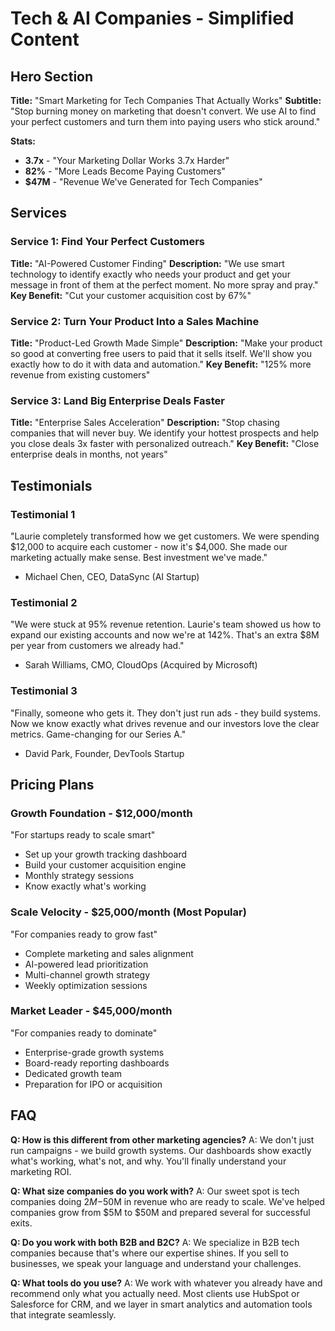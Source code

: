 # Tech & AI Companies - Simplified Content

## Hero Section
**Title:** "Smart Marketing for Tech Companies That Actually Works"
**Subtitle:** "Stop burning money on marketing that doesn't convert. We use AI to find your perfect customers and turn them into paying users who stick around."

**Stats:**
- **3.7x** - "Your Marketing Dollar Works 3.7x Harder"
- **82%** - "More Leads Become Paying Customers"  
- **$47M** - "Revenue We've Generated for Tech Companies"

## Services

### Service 1: Find Your Perfect Customers
**Title:** "AI-Powered Customer Finding"
**Description:** "We use smart technology to identify exactly who needs your product and get your message in front of them at the perfect moment. No more spray and pray."
**Key Benefit:** "Cut your customer acquisition cost by 67%"

### Service 2: Turn Your Product Into a Sales Machine
**Title:** "Product-Led Growth Made Simple"
**Description:** "Make your product so good at converting free users to paid that it sells itself. We'll show you exactly how to do it with data and automation."
**Key Benefit:** "125% more revenue from existing customers"

### Service 3: Land Big Enterprise Deals Faster
**Title:** "Enterprise Sales Acceleration"
**Description:** "Stop chasing companies that will never buy. We identify your hottest prospects and help you close deals 3x faster with personalized outreach."
**Key Benefit:** "Close enterprise deals in months, not years"

## Testimonials

### Testimonial 1
"Laurie completely transformed how we get customers. We were spending $12,000 to acquire each customer - now it's $4,000. She made our marketing actually make sense. Best investment we've made."
- Michael Chen, CEO, DataSync (AI Startup)

### Testimonial 2
"We were stuck at 95% revenue retention. Laurie's team showed us how to expand our existing accounts and now we're at 142%. That's an extra $8M per year from customers we already had."
- Sarah Williams, CMO, CloudOps (Acquired by Microsoft)

### Testimonial 3
"Finally, someone who gets it. They don't just run ads - they build systems. Now we know exactly what drives revenue and our investors love the clear metrics. Game-changing for our Series A."
- David Park, Founder, DevTools Startup

## Pricing Plans

### Growth Foundation - $12,000/month
"For startups ready to scale smart"
- Set up your growth tracking dashboard
- Build your customer acquisition engine
- Monthly strategy sessions
- Know exactly what's working

### Scale Velocity - $25,000/month (Most Popular)
"For companies ready to grow fast"
- Complete marketing and sales alignment
- AI-powered lead prioritization  
- Multi-channel growth strategy
- Weekly optimization sessions

### Market Leader - $45,000/month
"For companies ready to dominate"
- Enterprise-grade growth systems
- Board-ready reporting dashboards
- Dedicated growth team
- Preparation for IPO or acquisition

## FAQ

**Q: How is this different from other marketing agencies?**
A: We don't just run campaigns - we build growth systems. Our dashboards show exactly what's working, what's not, and why. You'll finally understand your marketing ROI.

**Q: What size companies do you work with?**
A: Our sweet spot is tech companies doing $2M-$50M in revenue who are ready to scale. We've helped companies grow from $5M to $50M and prepared several for successful exits.

**Q: Do you work with both B2B and B2C?**
A: We specialize in B2B tech companies because that's where our expertise shines. If you sell to businesses, we speak your language and understand your challenges.

**Q: What tools do you use?**
A: We work with whatever you already have and recommend only what you actually need. Most clients use HubSpot or Salesforce for CRM, and we layer in smart analytics and automation tools that integrate seamlessly.